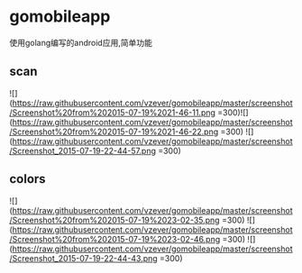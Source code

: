 # gomobileapp
使用golang编写的android应用,简单功能
## scan
![](https://raw.githubusercontent.com/vzever/gomobileapp/master/screenshot/Screenshot%20from%202015-07-19%2021-46-11.png =300)![](https://raw.githubusercontent.com/vzever/gomobileapp/master/screenshot/Screenshot%20from%202015-07-19%2021-46-22.png =300)
![](https://raw.githubusercontent.com/vzever/gomobileapp/master/screenshot/Screenshot_2015-07-19-22-44-57.png =300)
## colors
![](https://raw.githubusercontent.com/vzever/gomobileapp/master/screenshot/Screenshot%20from%202015-07-19%2023-02-35.png =300)
![](https://raw.githubusercontent.com/vzever/gomobileapp/master/screenshot/Screenshot%20from%202015-07-19%2023-02-46.png =300)
![](https://raw.githubusercontent.com/vzever/gomobileapp/master/screenshot/Screenshot_2015-07-19-22-44-43.png =300)
